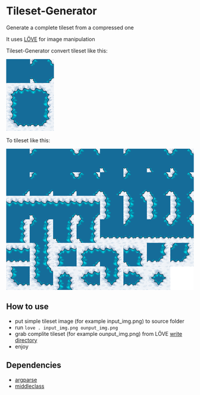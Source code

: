 # Tileset-Generator
Generate a complete tileset from a compressed one

It uses [LÖVE](https://love2d.org/) for image manipulation

Tileset-Generator convert tileset like this:

![compreseg](https://github.com/NickFlexer/Tileset-Generator/blob/master/input_img.png?raw=true)

To tileset like this:

![complete](https://github.com/NickFlexer/Tileset-Generator/blob/master/output_img.png?raw=true)

## How to use
* put simple tileset image (for example input_img.png) to source folder
* run
```love . input_img.png ounput_img.png```
* grab complite tileset (for example ounput_img.png) from LÖVE [write directory](https://love2d.org/wiki/love.filesystem) 
* enjoy


## Dependencies

* [argparse](https://github.com/mpeterv/argparse)
* [middleclass](https://github.com/kikito/middleclass)

